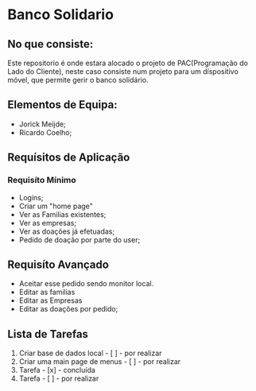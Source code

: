 # Banco Solidario

## No que consiste:
Este repositorio é onde estara alocado o projeto de PAC(Programação do Lado do Cliente), neste caso consiste num projeto para um díspositivo móvel, que permite gerir o banco solidário.

## Elementos de Equipa:
* Jorick Meijde;
* Ricardo Coelho;

## Requísitos de Aplicação
### Requisíto Mínimo
* Logins;
* Criar um "home page"
* Ver as Familias existentes;
* Ver as empresas;
* Ver as doações já efetuadas;
* Pedido de doação por parte do user;

## Requisíto Avançado
* Aceitar esse pedido sendo monitor local.
* Editar as familias
* Editar as Empresas
* Editar as doações por pedido;

## Lista de Tarefas
1. Criar base de dados local - [ ] - por realizar
2. Criar uma main page de menus - [ ] - por realizar
2. Tarefa - [x] - concluída
3. Tarefa - [ ] - por realizar

